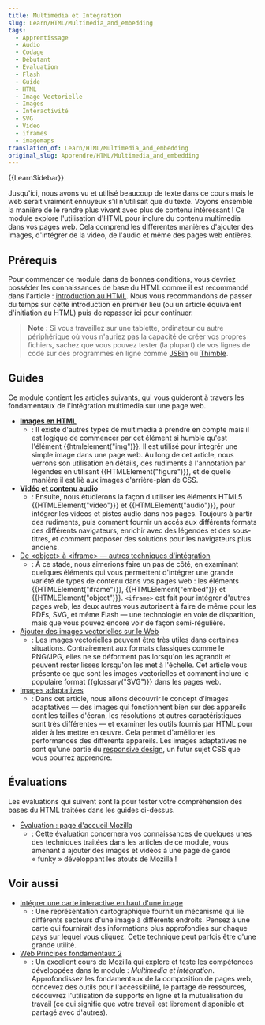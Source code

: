 ```yaml
---
title: Multimédia et Intégration
slug: Learn/HTML/Multimedia_and_embedding
tags:
  - Apprentissage
  - Audio
  - Codage
  - Débutant
  - Evaluation
  - Flash
  - Guide
  - HTML
  - Image Vectorielle
  - Images
  - Interactivité
  - SVG
  - Video
  - iframes
  - imagemaps
translation_of: Learn/HTML/Multimedia_and_embedding
original_slug: Apprendre/HTML/Multimedia_and_embedding
---
```


{{LearnSidebar}}

Jusqu'ici, nous avons vu et utilisé beaucoup de texte dans ce cours mais le web serait vraiment ennuyeux s'il n'utilisait que du texte. Voyons ensemble la manière de le rendre plus vivant avec plus de contenu intéressant&nbsp;! Ce module explore l'utilisation d'HTML pour inclure du contenu multimedia dans vos pages web. Cela comprend les différentes manières d'ajouter des images, d'intégrer de la video, de l'audio et même des pages web entières.

## Prérequis

Pour commencer ce module dans de bonnes conditions, vous devriez posséder les connaissances de base du HTML comme il est recommandé dans l'article : [introduction au HTML](/fr/Apprendre/HTML/Introduction_%C3%A0_HTML). Nous vous recommandons de passer du temps sur cette introduction en premier lieu (ou un article équivalent d'initiation au HTML) puis de repasser ici pour continuer.

> **Note :** Si vous travaillez sur une tablette, ordinateur ou autre périphérique où vous n'auriez pas la capacité de créer vos propres fichiers, sachez que vous pouvez tester (la plupart) de vos lignes de code sur des programmes en ligne comme [JSBin](https://jsbin.com/) ou [Thimble](https://thimble.mozilla.org/).

## Guides

Ce module contient les articles suivants, qui vous guideront à travers les fondamentaux de l'intégration multimedia sur une page web.

- **[Images en HTML](/fr/docs/Apprendre/HTML/Multimedia_and_embedding/Images_in_HTML)**
  - : Il existe d'autres types de multimedia à prendre en compte mais il est logique de commencer par cet élément si humble qu'est l'élément {{htmlelement("img")}}. Il est utilisé pour integrér une simple image dans une page web. Au long de cet article, nous verrons son utilisation en détails, des rudiments à l'annotation par légendes en utilisant {{HTMLElement("figure")}}, et de quelle manière il est liè aux images d'arrière-plan de CSS.
- **[Vidéo et contenu audio](/fr/docs/Apprendre/HTML/Multimedia_and_embedding/Contenu_audio_et_video)**
  - : Ensuite, nous étudierons la façon d'utiliser les éléments HTML5 {{HTMLElement("video")}} et {{HTMLElement("audio")}}, pour intégrer les videos et pistes audio dans nos pages. Toujours à partir des rudiments, puis comment fournir un accés aux différents formats des différents navigateurs, enrichir avec des légendes et des sous-titres, et comment proposer des solutions pour les navigateurs plus anciens.
- [De \<object> à \<iframe> — autres techniques d'intégration](/fr/docs/Apprendre/HTML/Multimedia_and_embedding/Other_embedding_technologies)
  - : À ce stade, nous aimerions faire un pas de côté, en examinant quelques éléments qui vous permettent d'intégrer une grande variété de types de contenu dans vos pages web : les éléments {{HTMLElement("iframe")}}, {{HTMLElement("embed")}} et {{HTMLElement("object")}}. `<iframe>` est fait pour intégrer d'autres pages web, les deux autres vous autorisent à faire de même pour les PDFs, SVG, et même Flash — une technologie en voie de disparition, mais que vous pouvez encore voir de façon semi-régulière.
- [Ajouter des images vectorielles sur le Web](/fr/docs/Apprendre/HTML/Comment/Ajouter_des_images_vectorielles_à_une_page_web)
  - : Les images vectorielles peuvent être très utiles dans certaines situations. Contrairement aux formats classiques comme le PNG/JPG, elles ne se déforment pas lorsqu'on les agrandit et peuvent rester lisses lorsqu'on les met à l'échelle. Cet article vous présente ce que sont les images vectorielles et comment inclure le populaire format {{glossary("SVG")}} dans les pages web.
- [Images adaptatives](/fr/docs/Apprendre/HTML/Comment/Ajouter_des_images_adaptatives_à_une_page_web)
  - : Dans cet article, nous allons découvrir le concept d'images adaptatives — des images qui fonctionnent bien sur des appareils dont les tailles d'écran, les résolutions et autres caractéristiques sont très différentes — et examiner les outils fournis par HTML pour aider à les mettre en œuvre. Cela permet d'améliorer les performances des différents appareils. Les images adaptatives ne sont qu'une partie du [responsive design](/fr/docs/Apprendre/CSS/CSS_layout/Responsive_Design), un futur sujet CSS que vous pourrez apprendre.

## Évaluations

Les évaluations qui suivent sont là pour tester votre compréhension des bases du HTML traitées dans les guides ci-dessus.

- [Évaluation : page d'accueil Mozilla](/fr/docs/Apprendre/HTML/Multimedia_and_embedding/Mozilla_splash_page)
  - : Cette évaluation concernera vos connaissances de quelques unes des techniques traitées dans les articles de ce module, vous amenant à ajouter des images et vidéos à une page de garde «&nbsp;funky&nbsp;» développant les atouts de Mozilla&nbsp;!

## Voir aussi

- [Intégrer une carte interactive en haut d'une image](/fr/docs/Apprendre/HTML/Comment/Ajouter_carte_zones_cliquables_sur_image)
  - : Une représentation cartographique fournit un mécanisme qui lie différents secteurs d'une image à différents endroits. Pensez à une carte qui fournirait des informations plus approfondies sur chaque pays sur lequel vous cliquez. Cette technique peut parfois être d'une grande utilité.
- [Web Principes fondamentaux 2](https://teach.mozilla.org/activities/web-lit-basics-two/)
  - : Un excellent cours de Mozilla qui explore et teste les compétences développées dans le module : *Multimedia et intégration*. Approfondissez les fondamentaux de la composition de pages web, concevez des outils pour l'accessibilité, le partage de ressources, découvrez l'utilisation de supports en ligne et la mutualisation du travail (ce qui signifie que votre travail est librement disponible et partagé avec d'autres).
